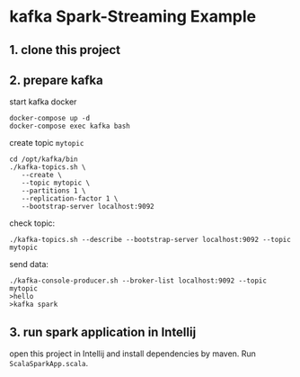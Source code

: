 # kafka Spark-Streaming Example

## 1. clone this project
## 2. prepare kafka

start kafka docker
```shell
docker-compose up -d 
docker-compose exec kafka bash  
```

create topic `mytopic`
```shell
cd /opt/kafka/bin
./kafka-topics.sh \
   --create \
   --topic mytopic \
   --partitions 1 \
   --replication-factor 1 \
   --bootstrap-server localhost:9092
```
check topic:
```shell
./kafka-topics.sh --describe --bootstrap-server localhost:9092 --topic mytopic
```

send data:
```shell
./kafka-console-producer.sh --broker-list localhost:9092 --topic mytopic
>hello  
>kafka spark
```

## 3. run spark application in Intellij

open this project in Intellij and install dependencies by maven.
Run `ScalaSparkApp.scala`.
